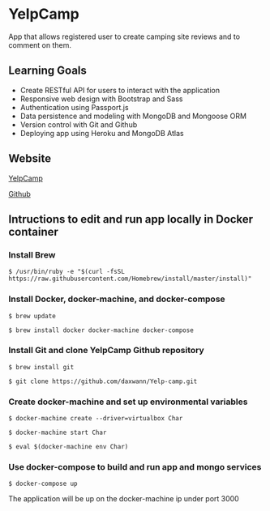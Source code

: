 # YelpCamp

App that allows registered user to create camping site reviews and to comment on them.

## Learning Goals

- Create RESTful API for users to interact with the application
- Responsive web design with Bootstrap and Sass
- Authentication using Passport.js
- Data persistence and modeling with MongoDB and Mongoose ORM
- Version control with Git and Github
- Deploying app using Heroku and MongoDB Atlas

## Website

[YelpCamp](https://yelp-clone-camping.herokuapp.com/)

[Github](https://github.com/daxwann/Yelp-camp)

## Intructions to edit and run app locally in Docker container

### Install Brew

`$ /usr/bin/ruby -e "$(curl -fsSL https://raw.githubusercontent.com/Homebrew/install/master/install)"`

### Install Docker, docker-machine, and docker-compose

`$ brew update`

`$ brew install docker docker-machine docker-compose`

### Install Git and clone YelpCamp Github repository

`$ brew install git`

`$ git clone https://github.com/daxwann/Yelp-camp.git`
 
### Create docker-machine and set up environmental variables

`$ docker-machine create --driver=virtualbox Char`

`$ docker-machine start Char`

`$ eval $(docker-machine env Char)`

### Use docker-compose to build and run app and mongo services

`$ docker-compose up`

The application will be up on the docker-machine ip under port 3000
